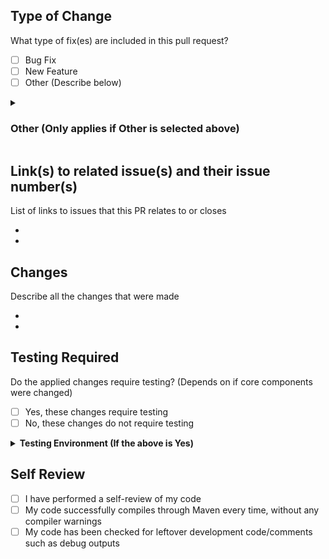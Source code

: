 ## Type of Change

What type of fix(es) are included in this pull request?

- [ ] Bug Fix
- [ ] New Feature
- [ ] Other (Describe below)

<details>
  <summary><h3>Other (Only applies if Other is selected above)</h3></summary>
  <br>
  
  - 
  
</details>

## Link(s) to related issue(s) and their issue number(s)

List of links to issues that this PR relates to or closes

- 
- 

## Changes

Describe all the changes that were made

- 
- 

## Testing Required

Do the applied changes require testing? (Depends on if core components were changed)

- [ ] Yes, these changes require testing
- [ ] No, these changes do not require testing

<details>
  <summary><b>Testing Environment (If the above is Yes)</b></summary>
  <br>
  
  <b>1.19 Tests</b>
  - <b>Server Distribution</b> (CraftBukkit, Spigot, Purpur): 
  - [ ] Tested player joining
  - [ ] Tested chats **Player -> Server**
  - [ ] Tested command chats **Player -> Server** (Using /tell, /me, /say, etc.)
  - [ ] Tested chats **Server -> Player** (Using /say, /me, etc.)
  - [ ] Tested chat formatting (Using third party plugins such as TownyChat, EssentialsXChat, etc.)
  - [ ] Tested Reflection with above
  
  <br>
  
  <b>1.19.1 Tests</b>
  - <b>Server Distribution</b> (CraftBukkit, Spigot, Purpur): 
  - [ ] Tested player joining
  - [ ] Tested chats **Player -> Server**
  - [ ] Tested command chats **Player -> Server** (Using /tell, /me, /say, etc.)
  - [ ] Tested chats **Server -> Player** (Using /say, /me, etc.)
  - [ ] Tested chat formatting (Using third party plugins such as TownyChat, EssentialsXChat, etc.)
  - [ ] Tested Reflection with above
  
  <br>
  
  <b>1.19.2 Tests</b>
  - <b>Server Distribution</b> (CraftBukkit, Spigot, Purpur): 
  - [ ] Tested player joining
  - [ ] Tested chats **Player -> Server**
  - [ ] Tested command chats **Player -> Server** (Using /tell, /me, /say, etc.)
  - [ ] Tested chats **Server -> Player** (Using /say, /me, etc.)
  - [ ] Tested chat formatting (Using third party plugins such as TownyChat, EssentialsXChat, etc.)
  - [ ] Tested Reflection with above
  
  <br>
  
  <b>1.19.3 Tests</b>
  - <b>Server Distribution</b> (CraftBukkit, Spigot, Purpur): 
  - [ ] Tested player joining
  - [ ] Tested chats **Player -> Server**
  - [ ] Tested command chats **Player -> Server** (Using /tell, /me, /say, etc.)
  - [ ] Tested chats **Server -> Player** (Using /say, /me, etc.)
  - [ ] Tested chat formatting (Using third party plugins such as TownyChat, EssentialsXChat, etc.)
  - [ ] Tested Reflection with above
  
  <br>
  
  <b>1.19.4 Tests (Not Yet Available)</b>
  - <b>Server Distribution</b> (CraftBukkit, Spigot, Purpur): 
  - [ ] Tested player joining
  - [ ] Tested chats **Player -> Server**
  - [ ] Tested command chats **Player -> Server** (Using /tell, /me, /say, etc.)
  - [ ] Tested chats **Server -> Player** (Using /say, /me, etc.)
  - [ ] Tested chat formatting (Using third party plugins such as TownyChat, EssentialsXChat, etc.)
  - [ ] Tested Reflection with above
  
</details>

## Self Review

- [ ] I have performed a self-review of my code
- [ ] My code successfully compiles through Maven every time, without any compiler warnings
- [ ] My code has been checked for leftover development code/comments such as debug outputs
